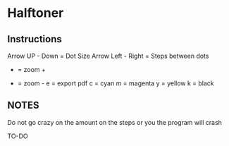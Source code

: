 # Halftoner

## Instructions

 Arrow UP - Down = Dot Size
 Arrow Left - Right = Steps between dots
 + = zoom +
 - = zoom - 
 e = export pdf
 c = cyan
 m = magenta
 y = yellow
 k = black
 
 
 ## NOTES
 
 Do not go crazy on the amount on the steps or you the program will crash
 
 TO-DO
 
 



